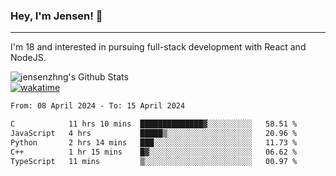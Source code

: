 ### Hey, I'm Jensen! 👋

---

I'm 18 and interested in pursuing full-stack development with React and NodeJS.

![jensenzhng's Github Stats](https://github-readme-stats.vercel.app/api?username=jensenzhng&theme=dark&show_icons=true&count_private=true)
<br />
[![wakatime](https://wakatime.com/badge/user/cbfc263d-3611-4e36-8278-8fad45fe3f62.svg)](https://wakatime.com/@cbfc263d-3611-4e36-8278-8fad45fe3f62)

<!--START_SECTION:waka-->

```txt
From: 08 April 2024 - To: 15 April 2024

C            11 hrs 10 mins  ██████████████▓░░░░░░░░░░   58.51 %
JavaScript   4 hrs           █████▒░░░░░░░░░░░░░░░░░░░   20.96 %
Python       2 hrs 14 mins   ███░░░░░░░░░░░░░░░░░░░░░░   11.73 %
C++          1 hr 15 mins    █▓░░░░░░░░░░░░░░░░░░░░░░░   06.62 %
TypeScript   11 mins         ▒░░░░░░░░░░░░░░░░░░░░░░░░   00.97 %
```

<!--END_SECTION:waka-->
